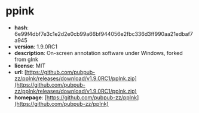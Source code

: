 # ppink

- **hash**: 6e99f4dbf7e3c1e2d2e0cb99a66bf944056e2fbc336d3ff990aa21edbaf7a945
- **version**: 1.9.0RC1
- **description**: On-screen annotation software under Windows, forked from gInk
- **license**: MIT
- **url**: [https://github.com/pubpub-zz/ppInk/releases/download/v1.9.0RC1/ppInk.zip](https://github.com/pubpub-zz/ppInk/releases/download/v1.9.0RC1/ppInk.zip)
- **homepage**: [https://github.com/pubpub-zz/ppInk](https://github.com/pubpub-zz/ppInk)

